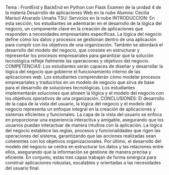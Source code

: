 Tema : FrontEnd y BackEnd en Python con Flask
Examen de la unidad 4 de la materia Desarrollo de aplicaciones Web en la nube
Alumna: Cecilia Marisol Alvarado Umaña
TSU: Servicios en la nube
INTRODUCCION: En esta sección, los estudiantes se adentrarán en el desarrollo de la lógica del negocio, un componente clave en la creación de aplicaciones que responden a necesidades empresariales específicas. La lógica del negocio define cómo los datos y procesos se gestionan dentro de una aplicación para cumplir con los objetivos de una organización. También se abordará el desarrollo del modelo del negocio, que consiste en estructurar y representar los procesos empresariales para garantizar que la solución tecnológica refleje fielmente las operaciones y objetivos del negocio.
COMPETENCIAS: 
Los estudiantes serán capaces de diseñar y desarrollar la lógica del negocio que gobierne el funcionamiento interno de las aplicaciones web.
Los estudiantes comprenderán cómo modelar procesos empresariales y traducirlos en un modelo de negocio que sirva de base para el desarrollo de soluciones tecnológicas.
Los estudiantes implementarán soluciones que alineen la lógica y el modelo del negocio con los objetivos operativos de una organización.
CONCLUSIONES:
El desarrollo de la capa de la vista del usuario, la lógica del negocio y el modelo del negocio representa un enfoque integral en la creación de aplicaciones y sistemas eficientes y funcionales. La capa de la vista del usuario se enfoca en proporcionar una experiencia interactiva y amigable, asegurando que los usuarios puedan interactuar de manera intuitiva con la aplicación. La lógica del negocio establece las reglas, procesos y funcionalidades que rigen las operaciones del sistema, garantizando que las acciones realizadas sean coherentes con los objetivos organizacionales. Por último, el desarrollo del modelo del negocio se centra en estructurar los datos y las relaciones entre ellos, asegurando que la información se gestione de manera precisa y eficiente. En conjunto, estas tres capas trabajan de forma sinérgica para construir aplicaciones robustas, escalables y orientadas a las necesidades del usuario final.
